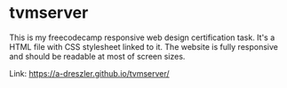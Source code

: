 # tvmserver
This is my freecodecamp responsive web design certification task. It's a HTML file with CSS stylesheet linked to it. The website is fully responsive and should be readable at most of screen sizes.

Link: https://a-dreszler.github.io/tvmserver/
